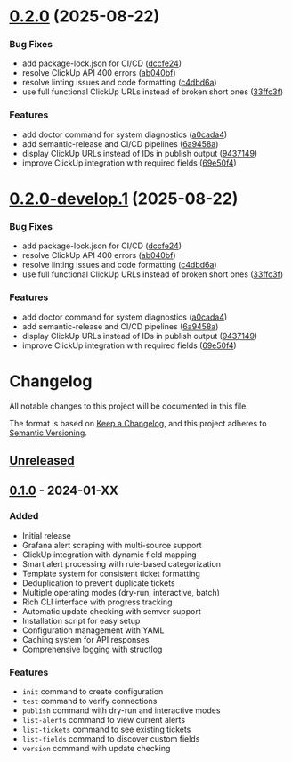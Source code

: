 # [0.2.0](https://github.com/jStrider/grafana-publisher/compare/v0.1.0...v0.2.0) (2025-08-22)


### Bug Fixes

* add package-lock.json for CI/CD ([dccfe24](https://github.com/jStrider/grafana-publisher/commit/dccfe247b9af29eeb1ae8fb21c6e404d44ebc945))
* resolve ClickUp API 400 errors ([ab040bf](https://github.com/jStrider/grafana-publisher/commit/ab040bfeab076e74097955523ed53f66c31b7dfb))
* resolve linting issues and code formatting ([c4dbd6a](https://github.com/jStrider/grafana-publisher/commit/c4dbd6a11a90d39800af00c8622caf7ec1d577c5))
* use full functional ClickUp URLs instead of broken short ones ([33ffc3f](https://github.com/jStrider/grafana-publisher/commit/33ffc3f7517a49071930dde3b481c8ddfd3e1586))


### Features

* add doctor command for system diagnostics ([a0cada4](https://github.com/jStrider/grafana-publisher/commit/a0cada4f3b1a5b0812e8f2957818a30749d7d730))
* add semantic-release and CI/CD pipelines ([6a9458a](https://github.com/jStrider/grafana-publisher/commit/6a9458afbceaea94b249600dea1cbc8579c760ef))
* display ClickUp URLs instead of IDs in publish output ([9437149](https://github.com/jStrider/grafana-publisher/commit/943714993710b5b3a1225ed0e8bcc5cfe48881d1))
* improve ClickUp integration with required fields ([69e50f4](https://github.com/jStrider/grafana-publisher/commit/69e50f4f031b4a16ea0bcad526b7cf3c7c352690))

# [0.2.0-develop.1](https://github.com/jStrider/grafana-publisher/compare/v0.1.0...v0.2.0-develop.1) (2025-08-22)


### Bug Fixes

* add package-lock.json for CI/CD ([dccfe24](https://github.com/jStrider/grafana-publisher/commit/dccfe247b9af29eeb1ae8fb21c6e404d44ebc945))
* resolve ClickUp API 400 errors ([ab040bf](https://github.com/jStrider/grafana-publisher/commit/ab040bfeab076e74097955523ed53f66c31b7dfb))
* resolve linting issues and code formatting ([c4dbd6a](https://github.com/jStrider/grafana-publisher/commit/c4dbd6a11a90d39800af00c8622caf7ec1d577c5))
* use full functional ClickUp URLs instead of broken short ones ([33ffc3f](https://github.com/jStrider/grafana-publisher/commit/33ffc3f7517a49071930dde3b481c8ddfd3e1586))


### Features

* add doctor command for system diagnostics ([a0cada4](https://github.com/jStrider/grafana-publisher/commit/a0cada4f3b1a5b0812e8f2957818a30749d7d730))
* add semantic-release and CI/CD pipelines ([6a9458a](https://github.com/jStrider/grafana-publisher/commit/6a9458afbceaea94b249600dea1cbc8579c760ef))
* display ClickUp URLs instead of IDs in publish output ([9437149](https://github.com/jStrider/grafana-publisher/commit/943714993710b5b3a1225ed0e8bcc5cfe48881d1))
* improve ClickUp integration with required fields ([69e50f4](https://github.com/jStrider/grafana-publisher/commit/69e50f4f031b4a16ea0bcad526b7cf3c7c352690))

# Changelog

All notable changes to this project will be documented in this file.

The format is based on [Keep a Changelog](https://keepachangelog.com/en/1.0.0/),
and this project adheres to [Semantic Versioning](https://semver.org/spec/v2.0.0.html).

## [Unreleased]

## [0.1.0] - 2024-01-XX

### Added
- Initial release
- Grafana alert scraping with multi-source support
- ClickUp integration with dynamic field mapping
- Smart alert processing with rule-based categorization
- Template system for consistent ticket formatting
- Deduplication to prevent duplicate tickets
- Multiple operating modes (dry-run, interactive, batch)
- Rich CLI interface with progress tracking
- Automatic update checking with semver support
- Installation script for easy setup
- Configuration management with YAML
- Caching system for API responses
- Comprehensive logging with structlog

### Features
- `init` command to create configuration
- `test` command to verify connections
- `publish` command with dry-run and interactive modes
- `list-alerts` command to view current alerts
- `list-tickets` command to see existing tickets
- `list-fields` command to discover custom fields
- `version` command with update checking

[Unreleased]: https://github.com/jStrider/grafana-publisher/compare/v0.1.0...HEAD
[0.1.0]: https://github.com/jStrider/grafana-publisher/releases/tag/v0.1.0
